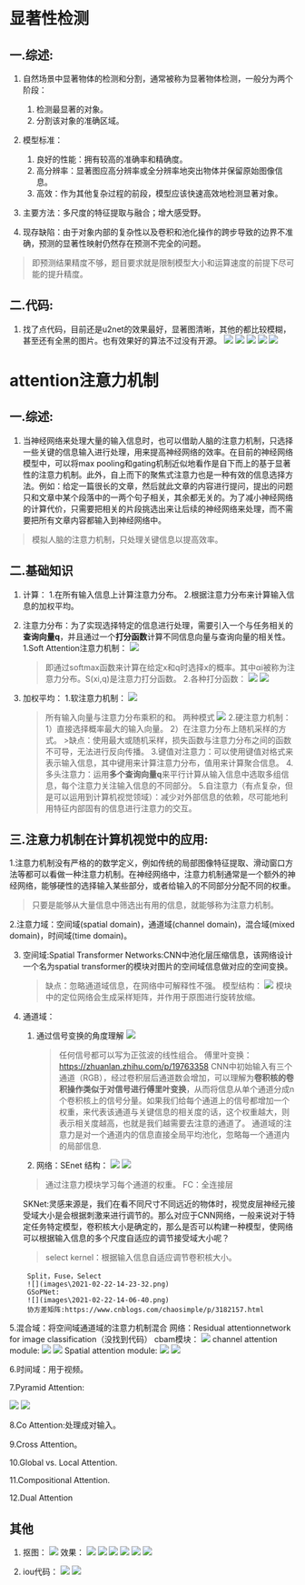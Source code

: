# **显著性检测**

## **一.综述:**

1. 自然场景中显著物体的检测和分割，通常被称为显著物体检测，一般分为两个阶段：
    1. 检测最显著的对象。
    2. 分割该对象的准确区域。

2. 模型标准：
    1. 良好的性能：拥有较高的准确率和精确度。
    2. 高分辨率：显著图应高分辨率或全分辨率地突出物体并保留原始图像信息。
    3. 高效：作为其他复杂过程的前段，模型应该快速高效地检测显著对象。

3. 主要方法：多尺度的特征提取与融合；增大感受野。

4. 现存缺陷：由于对象内部的复杂性以及卷积和池化操作的跨步导致的边界不准确，预测的显著性映射仍然存在预测不完全的问题。

>即预测结果精度不够，题目要求就是限制模型大小和运算速度的前提下尽可能的提升精度。

## **二.代码:**

1. 找了点代码，目前还是u2net的效果最好，显著图清晰，其他的都比较模糊，甚至还有全黑的图片。也有效果好的算法不过没有开源。
![](images\2021-02-21-16-26-34.png)
![](images\2021-02-21-16-26-43.png)
![](images\2021-02-21-16-27-15.png)
![](images\2021-02-21-16-33-51.png)
![](images\2021-02-21-16-34-13.png)

# **attention注意力机制**

## **一.综述:**

1. 当神经网络来处理大量的输入信息时，也可以借助人脑的注意力机制，只选择一些关键的信息输入进行处理，用来提高神经网络的效率。在目前的神经网络模型中，可以将max pooling和gating机制近似地看作是自下而上的基于显著性的注意力机制。此外，自上而下的聚焦式注意力也是一种有效的信息选择方法。例如：给定一篇很长的文章，然后就此文章的内容进行提问，提出的问题只和文章中某个段落中的一两个句子相关，其余都无关的。为了减小神经网络的计算代价，只需要把相关的片段挑选出来让后续的神经网络来处理，而不需要把所有文章内容都输入到神经网络中。

>模拟人脑的注意力机制，只处理关键信息以提高效率。

## **二.基础知识**
1. 计算：
    1.在所有输入信息上计算注意力分布。
    2.根据注意力分布来计算输入信息的加权平均。

2. 注意力分布：为了实现选择特定的信息进行处理，需要引入一个与任务相关的**查询向量q**，并且通过一个**打分函数**计算不同信息向量与查询向量的相关性。
    1.Soft Attention注意力机制：
    ![](images\2021-02-21-14-34-00.png)
    
    >即通过softmax函数来计算在给定x和q时选择x的概率。其中αi被称为注意力分布。S(xi,q)是注意力打分函数。
    2.各种打分函数：
    ![](images\2021-02-21-14-37-50.png)
![](images\2021-02-21-14-39-44.png)
    
3. 加权平均：
    1.软注意力机制：
    ![](images\2021-02-21-14-45-15.png)
    
    >所有输入向量与注意力分布乘积的和。
    两种模式
    ![](images\2021-02-21-14-50-01.png)
    2.硬注意力机制：
        1）直接选择概率最大的输入向量。
        2）在注意力分布上随机采样的方式。
        >缺点：使用最大或随机采样，损失函数与注意力分布之间的函数不可导，无法进行反向传播。
    3.键值对注意力：可以使用键值对格式来表示输入信息，其中键用来计算注意力分布，值用来计算聚合信息。
    4.多头注意力：运用**多个查询向量q**来平行计算从输入信息中选取多组信息，每个注意力关注输入信息的不同部分。
    5.自注意力（有点复杂，但是可以运用到计算机视觉领域）：减少对外部信息的依赖，尽可能地利用特征内部固有的信息进行注意力的交互。

## **三.注意力机制在计算机视觉中的应用:** 

1.注意力机制没有严格的的数学定义，例如传统的局部图像特征提取、滑动窗口方法等都可以看做一种注意力机制。在神经网络中，注意力机制通常是一个额外的神经网络，能够硬性的选择输入某些部分，或者给输入的不同部分分配不同的权重。

>只要是能够从大量信息中筛选出有用的信息，就能够称为注意力机制。

2.注意力域：空间域(spatial domain)，通道域(channel domain)，混合域(mixed domain)，时间域(time domain)。

3. 空间域:Spatial Transformer Networks:CNN中池化层压缩信息，该网络设计一个名为spatial transformer的模块对图片的空间域信息做对应的空间变换。
    >缺点：忽略通道域信息，在网络中可解释性不强。
    模型结构：
    ![](images\2021-02-21-15-29-21.png)
    >模块中的定位网络会生成采样矩阵，并作用于原图进行旋转放缩。
    
4. 通道域：
    1. 通过信号变换的角度理解
       ![](images\2021-02-21-15-33-25.png)
       
       >任何信号都可以写为正弦波的线性组合。
       傅里叶变换：https://zhuanlan.zhihu.com/p/19763358
       CNN中初始输入有三个通道（RGB），经过卷积层后通道数会增加，可以理解为**卷积核的卷积操作类似于对信号进行傅里叶变换**，从而将信息从单个通道分成n个卷积核上的信号分量。如果我们给每个通道上的信号都增加一个权重，来代表该通道与关键信息的相关度的话，这个权重越大，则表示相关度越高，也就是我们越需要去注意的通道了。
       >通道域的注意力是对一个通道内的信息直接全局平均池化，忽略每一个通道内的局部信息.
    2.  网络：SEnet
        结构：
        ![](images\2021-02-21-15-45-35.png)
        ![](images\2021-02-22-13-41-15.png)
        
    >通过注意力模块学习每个通道的权重。
    FC：全连接层
        
    SKNet:灵感来源是，我们在看不同尺寸不同远近的物体时，视觉皮层神经元接受域大小是会根据刺激来进行调节的。那么对应于CNN网络，一般来说对于特定任务特定模型，卷积核大小是确定的，那么是否可以构建一种模型，使网络可以根据输入信息的多个尺度自适应的调节接受域大小呢？
    >select kernel：根据输入信息自适应调节卷积核大小。
        
        Split，Fuse，Select
        ![](images\2021-02-22-14-23-32.png)
        GSoPNet:
        ![](images\2021-02-22-14-06-40.png)
        协方差矩阵:https://www.cnblogs.com/chaosimple/p/3182157.html

5.混合域：将空间域通道域的注意力机制混合
    网络：Residual attentionnetwork for image classification（没找到代码）
    cbam模块：
    ![](images\2021-02-22-14-30-50.png)
    channel attention module:
    ![](images\2021-02-22-14-31-46.png)
    ![](images\2021-02-22-14-34-43.png)
    Spatial attention module:
    ![](images\2021-02-22-14-35-11.png)
    ![](images\2021-02-22-14-36-14.png)

6.时间域：用于视频。

7.Pyramid Attention:

![](images\2021-02-22-14-36-53.png)
![](images\2021-02-22-14-37-30.png)

8.Co Attention:处理成对输入。

9.Cross Attention。

10.Global vs. Local Attention.

11.Compositional Attention.

12.Dual Attention

## **其他**

1. 抠图：
    ![](images\2021-02-21-16-38-55.png)
    效果：
    ![](images\2021-02-21-17-11-54.png)
    ![](images\2021-02-21-17-12-06.png)
    ![](images\2021-02-21-17-12-17.png)
    ![](images\2021-02-21-17-12-30.png)
    ![](images\2021-02-21-17-12-39.png)
    ![](images\2021-02-21-17-12-50.png)

2. iou代码：
    ![](images\2021-02-21-19-47-14.png)
    ![](images\2021-02-22-14-43-50.png)